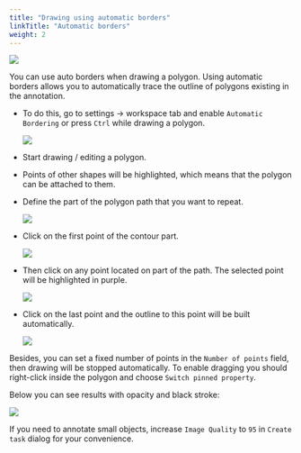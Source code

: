 ```yaml
---
title: "Drawing using automatic borders"
linkTitle: "Automatic borders"
weight: 2
---
```


![](/images/gif025_mapillary_vistas.gif)

You can use auto borders when drawing a polygon. Using automatic borders allows you to automatically trace
the outline of polygons existing in the annotation.

- To do this, go to settings -> workspace tab and enable `Automatic Bordering`
  or press `Ctrl` while drawing a polygon.

  ![](/images/image161.jpg)

- Start drawing / editing a polygon.
- Points of other shapes will be highlighted, which means that the polygon can be attached to them.
- Define the part of the polygon path that you want to repeat.

  ![](/images/image157_mapillary_vistas.jpg)

- Click on the first point of the contour part.

  ![](/images/image158_mapillary_vistas.jpg)

- Then click on any point located on part of the path. The selected point will be highlighted in purple.

  ![](/images/image159_mapillary_vistas.jpg)

- Click on the last point and the outline to this point will be built automatically.

  ![](/images/image160_mapillary_vistas.jpg)

Besides, you can set a fixed number of points in the `Number of points` field, then
drawing will be stopped automatically. To enable dragging you should right-click
inside the polygon and choose `Switch pinned property`.

Below you can see results with opacity and black stroke:

![](/images/image064_mapillary_vistas.jpg)

If you need to annotate small objects, increase `Image Quality` to
`95` in `Create task` dialog for your convenience.